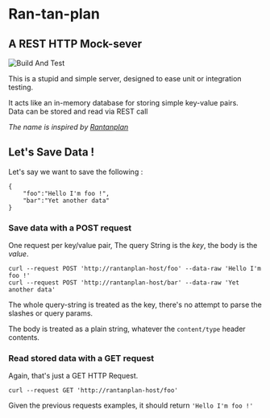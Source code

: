 # Ran-tan-plan

## A REST HTTP Mock-sever

![Build And Test](https://github.com/jimetevenard/rantanplan/workflows/Build%20And%20Test/badge.svg)

This is a stupid and simple server, designed to ease unit or integration testing.

It acts like an in-memory database for storing simple key-value pairs.  
Data can be stored and read via REST call

*The name is inspired by [Rantanplan](https://en.wikipedia.org/wiki/Rantanplan)*

## Let's Save Data !

Let's say we want to save the following :

````
{
    "foo":"Hello I'm foo !",
    "bar":"Yet another data"
}
````

### Save data with a POST request

One request per key/value pair, The query String is the *key*, the body is the *value*.

````
curl --request POST 'http://rantanplan-host/foo' --data-raw 'Hello I'm foo !'
curl --request POST 'http://rantanplan-host/bar' --data-raw 'Yet another data'
````

The whole query-string is treated as the key, there's no attempt to parse the slashes or query params.

The body is treated as a plain string, whatever the `content/type` header contents.


### Read stored data with a GET request

Again, that's just a GET HTTP Request.

````
curl --request GET 'http://rantanplan-host/foo'
````

Given the previous requests examples, it should return `'Hello I'm foo !'`
